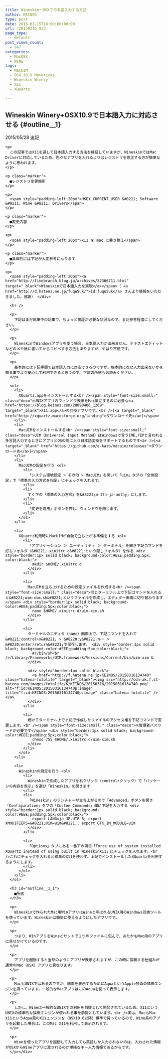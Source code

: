 ```yaml
---
title: Wineskin＋OSXで日本語入力する方法
author: KEINOS
type: post
date: 2015-03-15T16:00:00+00:00
url: /20150316_933
page_type:
  - default
post_views_count:
  - 747
categories:
  - MacOSX
  - WINE
tags:
  - MacUIM
  - OSX 10.9 Mavericks
  - Wineskin Winery
  - X11
  - XQuartz

---
```

## Wineskin Winery+OSX10.9で日本語入力に対応させる {#outline__1}

<div class="section">
  <div class="sp-info" style="color:black">
    2015/05/28 追記</p> 
    
    <p>
      この記事ではX11を通して日本語入力する方法を検証していますが、WineskinではMac Driverに対応しているため、色々なアプリを入れるよりはレジストリを修正する方が簡単なように思われます。
    </p>
    
    <p class="marker">
      ■レジストリ変更箇所
    </p>
    
    <p>
      <span style="padding-left:20px">HKEY_CURRENT_USER &#8211; Software &#8211; Wine &#8211; Drivers</span>
    </p>
    
    <p class="marker">
      ■変更内容
    </p>
    
    <p>
      <span style="padding-left:20px">x11 を mac に書き換え</span>
    </p>
    
    <p class="marker">
      ■具体的には下記が大変参考になります
    </p>
    
    <p>
      <span style="padding-left:20px"><a href="http://finebranch.blog.jp/archives/52366711.html" target="_blank">Wineskinで日本語入力を実現</a></span>（ <a href="http://d.hatena.ne.jp/fuqu5uk/">id:fuqu5uk</a> さんより情報をいただきました。感謝） </div> 
      
      <hr />
      
      <p>
        下記はまだ執筆中の記事で、ちょっと検証が必要な状況なので、まだ参考程度にしてください。
      </p>
      
      <p>
        WineskinでWindowsアプリを使う場合、日本語入力が出来ません。テキストエディットなどのメモ帳に書いてからコピペする方法もありますが、やはり不便です。
      </p>
      
      <p>
        基本的には下記手順で日本語入力に対応できるのですが、根本的になぜ入力出来ないかを知る事でより安心して利用できると思うので、下部の所感もお読みください。
      </p>
      
      <ol>
        <li>
          XQuartz.appをインストールする<br /><span style="font-size:small;" class="deco">UNIXアプリのウィンドウ表示をMac風にするのに必要な<a href="https://blog.keinos.com/20090406_1269" target="_blank">X11.app</a>の互換アプリです。<br />[<a target="_blank" href="http://xquartz.macosforge.org/landing">ダウンロード先</a>]</span>
        </li>
        <li>
          MacUIMをインストールする<br /><span style="font-size:small;" class="deco">UIM（Universal Input Method）はWindowsで言うIME,FEPと言われる多言語入力するときにアプリとOSの間に入り日本語変換をサポートするものです<br />[<a target="_blank" href="https://github.com/e-kato/macuim/releases">ダウンロード先</a>]</span>
        </li>
        <li>
          MacUIMの設定を行う <ol>
            <li>
              「システム環境設定 > その他 > MacUIM」を開いて「uim」タブの「全体設定」で「標準の入力方式を指定」にチェックを入れます。
            </li>
            <li>
              すぐ下の「標準の入力方式」を&#8221;m-17n-ja-anthy」にします。
            </li>
            <li>
              「変更を適用」ボタンを押し、ウィンドウを閉じます。
            </li>
          </ol>
        </li>
        
        <li>
          XQuartz利用時にMacUIMが自動で立ち上がる準備をする <ol>
            <li>
              「アプリケーション ＞ ユーティリティ ＞ ターミナル」を開き下記コマンドを打ちフォルダ（&#8221;.xinitrc.d&#8221;という隠しフォルダ）を作る <div style="border:1px solid black; background-color:#EEE;padding:5px; color:black;">
                mkdir $HOME/.xinitrc.d
              </div>
            </li>
            
            <li>
              MacUIMを立ち上げるための設定ファイルを作成する<br /><span style="font-size:small;" class="deco">同じターミナル上で下記コマンドを入れると&#8221;uim-xim.sh&#8221;というファイルを作成し、エディター画面に切り替わります</span> <div style="border:1px solid black; background-color:#EEE;padding:5px;color:black;">
                nano $HOME/.xinitrc.d/uim-xim.sh
              </div>
            </li>
            
            <li>
              ターミナルのエディタ（nano）画面上で、下記コマンドを入れて&#8221;control+x&#8221; > &#8220;y&#8221;キー > &#8220;enter/return&#8221;で保存します。 <div style="border:1px solid black; background-color:#EEE;padding:5px;color:black;">
                #!/bin/sh<br />/Library/Frameworks/UIM.framework/Versions/Current/bin/uim-xim &
              </div>
              
              <div style="border:1px solid black">
                <a href="http://f.hatena.ne.jp/KEINOS/20150316134740" class="hatena-fotolife" target="_blank"><img src="http://cdn-ak.f.st-hatena.com/images/fotolife/K/KEINOS/20150316/20150316134740.png" alt="f:id:KEINOS:20150316134740p:image" title="f:id:KEINOS:20150316134740p:image" class="hatena-fotolife" /></a>
              </div>
            </li>
            
            <li>
              続けてターミナル上で上記で作成したファイルのアクセス権を下記コマンドで変更します。<br /><span style="font-size:small;" class="deco">※管理者パスワードが必要です</span> <div style="border:1px solid black; background-color:#EEE;padding:5px;color:black;">
                chmod 755 $HOME/.xinitrc.d/uim-xim.sh
              </div>
            </li>
          </ol>
        </li>
        
        <li>
          Wineskinの設定を行う <ol>
            <li>
              Wineskinで作成したアプリを右クリック（control+クリック）で「パッケージの内容を表示」を選び「Wineskin」を開きます
            </li>
            <li>
              「Wineskin」のランチャーが立ち上がるので「Advanced」ボタンを開き「Configuration」タブの「Custom Commands」欄に下記を入力する <div style="border:1px solid black; background-color:#EEE;padding:5px;color:black;">
                export LANG=ja_JP.UTF-8; export XMODIFIERS=&#8221;@im=uim&#8221;; export GTK_IM_MODULE=uim
              </div>
            </li>
            
            <li>
              「Options」タブにある一番下の項目「Force use of system installed XQuartz instead of using built in WineskinX11」にチェックを入れます。<br />これにチェックを入れると標準のX11を使わず、上記でインストールしたXQuartzを利用するようにします。
            </li>
          </ol>
        </li>
      </ol>
      
      <h3 id="outline__1_1">
        ■所感
      </h3>
      
      <p>
        Wineskinで作られたMac用WinアプリはWineと呼ばれるUNIX用のWindows互換ツールを使っています。Wineskinは簡単に使えるようにしたアプリです。
      </p>
      
      <p>
        つまり、WinアプリをWineとセットで１つのファイルに包んで、あたかもMac用のアプリに見せかけているのです。
      </p>
      
      <p>
        アプリを起動すると当然のようにアプリが表示されますが、この時に描画する仕組みが通常のMac（OSX）アプリと異なります。
      </p>
      
      <p>
        MacもUNIXではあるのですが、画面を表示するためにAquaというApple独自の描画エンジンを持っています。一般的なMacアプリはこのAquaを使って表示します。
      </p>
      
      <p>
        しかし、Wineは一般的なUNIXでの利用を前提として開発されているため、X11というUNIXの標準的な描画エンジンが使われる事を前提としています。<br />実は、MacもMac X11というAqua風のX11エンジンを（OSX10.6以降）標準で持っているので、Wine系のアプリを起動した場合は、このMac X11を利用して表示されます。
      </p>
      
      <p>
        Wineを使ったアプリを起動して入力しても英語しか入力されないのは、入力された情報がOSXからWineアプリに渡されるのが単純なキー入力情報であるからです。
      </p></div>